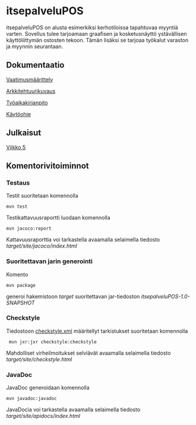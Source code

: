 # itsepalveluPOS

itsepalveluPOS on alusta esimerkiksi kerhotiloissa tapahtuvaa myyntiä varten. Sovellus tulee tarjoamaan graafisen ja kosketusnäyttö ystävällisen käyttöliittymän ostosten tekoon. Tämän lisäksi se tarjoaa työkalut varaston ja myynnin seurantaan.

## Dokumentaatio

[Vaatimusmäärittely](dokumentaatio/vaatimusmaarittely.md)

[Arkkitehtuurikuvaus](dokumentaatio/arkkitehtuuri.md)

[Työaikakirjanpito](dokumentaatio/tuntikirjanpito.md)

[Käytöohje](dokumentaatio/kayttoohje.md)


## Julkaisut

[Viikko 5](https://github.com/villeheikkila/itsepalveluPOS/releases/tag/viikko5)

## Komentorivitoiminnot

### Testaus

Testit suoritetaan komennolla

```
mvn test
```

Testikattavuusraportti luodaan komennolla

```
mvn jacoco:report
```

Kattavuusraporttia voi tarkastella avaamalla selaimella tiedosto _target/site/jacoco/index.html_

### Suoritettavan jarin generointi

Komento

```
mvn package
```

generoi hakemistoon _target_ suoritettavan jar-tiedoston _itsepalveluPOS-1.0-SNAPSHOT_

### Checkstyle

Tiedostoon [checkstyle.xml](checkstyle.xml) määritellyt tarkistukset suoritetaan komennolla

```
 mvn jxr:jxr checkstyle:checkstyle
```

Mahdolliset virheilmoitukset selviävät avaamalla selaimella tiedosto _target/site/checkstyle.html_

### JavaDoc

JavaDoc generoidaan komennolla

```
mvn javadoc:javadoc
```

JavaDocia voi tarkastella avaamalla selaimella tiedosto _target/site/apidocs/index.html_
